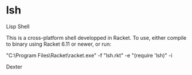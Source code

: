 # lsh
Lisp Shell

This is a cross-platform shell developped in Racket. To use, either compile to binary using Racket 6.11 or newer, or run:

"C:\Program Files\Racket\racket.exe" -f "lsh.rkt" -e "(require 'lsh)" -i

Dexter
